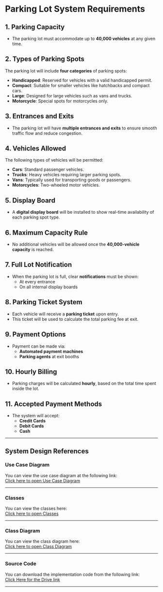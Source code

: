# Parking Lot System Requirements

## 1. Parking Capacity
- The parking lot must accommodate up to **40,000 vehicles** at any given time.

## 2. Types of Parking Spots
The parking lot will include **four categories** of parking spots:
- **Handicapped**: Reserved for vehicles with a valid handicapped permit.
- **Compact**: Suitable for smaller vehicles like hatchbacks and compact cars.
- **Large**: Designed for large vehicles such as vans and trucks.
- **Motorcycle**: Special spots for motorcycles only.

## 3. Entrances and Exits
- The parking lot will have **multiple entrances and exits** to ensure smooth traffic flow and reduce congestion.

## 4. Vehicles Allowed
The following types of vehicles will be permitted:
- **Cars**: Standard passenger vehicles.
- **Trucks**: Heavy vehicles requiring larger parking spots.
- **Vans**: Typically used for transporting goods or passengers.
- **Motorcycles**: Two-wheeled motor vehicles.

## 5. Display Board
- A **digital display board** will be installed to show real-time availability of each parking spot type.

## 6. Maximum Capacity Rule
- No additional vehicles will be allowed once the **40,000-vehicle capacity** is reached.

## 7. Full Lot Notification
- When the parking lot is full, clear **notifications** must be shown:
  - At every entrance
  - On all internal display boards

## 8. Parking Ticket System
- Each vehicle will receive a **parking ticket** upon entry.
- This ticket will be used to calculate the total parking fee at exit.

## 9. Payment Options
- Payment can be made via:
  - **Automated payment machines**
  - **Parking agents** at exit booths

## 10. Hourly Billing
- Parking charges will be calculated **hourly**, based on the total time spent inside the lot.

## 11. Accepted Payment Methods
- The system will accept:
  - **Credit Cards**
  - **Debit Cards**
  - **Cash**

---

## System Design References

###  Use Case Diagram  
You can view the use case diagram at the following link:  
[Click here to open Use Case Diagram](https://viewer.diagrams.net/?tags=%7B%7D&lightbox=1&target=blank&highlight=0000ff&edit=_blank&layers=1&nav=1&dark=1#R%3Cmxfile%20pages%3D%222%22%3E%3Cdiagram%20name%3D%22Parking%20Lot%201%22%20id%3D%224mi7ojPFxWIzs0nfCwQq%22%3E7Vxbk6s2Ev41rso%2BDAUIcXmcGZ8kD9mqs5nd7OZRAxqbGkAOyGM7v34lEDeJc4w93Jx4Xsa0oIGvP3VLrRYr8Bwff0rRbvtPEuBoZerBcQXWK9M0gG6yf1xyEhLD0AvJJg0DIasFL%2BGfWAjL0%2FZhgLPWiZSQiIa7ttAnSYJ92pKhNCWH9mlvJGrfdYc2WBG8%2BChSpf8NA7oVUlPX64afcbjZlre2y5ZX5L9vUrJPxA0TkuCiJUalHnFqtkUBOTRE4MsKPKeE0OJXfHzGEQe2hKy47sdvtFbPnOKE9rngj%2BPRPPzrP9ZXH8KPt5eH3W%2FO5sGEhZoPFO0FGF%2BOFCdBJh6ankqQmPCRY82OXiPiv6%2FAExMJYxp2cfhjyO4J1jo72tKY%2FzTYzxwgHIgG9cHFu%2BCgZSbxGj9hEmOantgJh4ZxbAFriiNEw4%2B2JZEgxKa6tlL3lYTstqYu2GtbQo%2Fgrut4Gmwrycg%2B9bG4rgmwpMrVz6qiKN1gqqhiPxrvWYtyC15gTVsx5sq0IwbyU7ZDScuc9h97Trwnn0QkXYFHjuTmFf3AXoHdW5f%2B%2FSM3G%2BtYCX14Q3EYnYpLYpIQptrHjfYsZwRv1XfHQk7xkT6gKNwkRUPGcKCNpgPzKw8x8ytFc0K4IG8vH5P92hT%2FoeyIIAOIS%2FOeVB2VgMEcMiZZ89%2B8i0COCmTQnzvXqM4tyXqVGrNWUximaqkbCrtUDVGY5EdPGU3Ju%2FBJvNXIpW%2Bskz3nduOywuUwcQEwF0X4LX%2FYpw%2Bc0pD5uceqKQ6DIBLKmeHCZPNvsstbHoym9BehYg2a0l9zH1iLU0IRRa%2Fi2fVcFqFXHH0lWUhDUtwzLa962nHmZ%2BWLQm5OuBYtKX0mCXthFAqkMcroAWe0gUT91mGyxWlYtDUAZu%2BLj71MWDVV1qsdDeR9ujrTra2tn2oxsBvyQ2WiXAZho22LK9QKfXUTymrxpnF7mVr5YcWvprDNenGe0j0KJ8B8SuEHyr4kefjaTXOnfdiGFL8UnXstOmTDp3%2FTiwsbfM%2BPi9Yc2YbDhOV4oOHnK%2F%2B8bcTfKvx2%2BfmWU73UgzqKB33cYOGsm1CxYL7jP%2Fdx9OhT7kGrvvZLi%2F8sWBJKSbySOyNYUzICpKYEqa1CCjoRHQlQVwH0eZ8xPHB6s5i65syYeipJgzhMbgZQD7YBtecmael3Goi%2BnDKK45uF1JsdUlOBlKJ3zEd8of%2BOVY%2FKdLLpHp4k8ACpRzueipahTwqXOnTP%2FHzIvgC4qiCyHLjUsLJDp7grUs8JlNvRC6cFylQ9G3vD9%2FyttqEf4VnxctzzxPImhctQ4PJRGizKWXWRalqQVNfuo2w7L5O8pYFkKSCpAP0lM2qWIZnC9TTbbGvpm1JTHKon2WvkhJqpzgfHsyIzXnr6n2jKD37nLRosD9fH5pnr0znrF%2BD0CKNz0ETpsZ6uGVfSREnidlBubKaoIxKFKXlar53UK4xdJ%2FREOq9M5olUnjqHEGm8VhIvT%2BG1E3g8Tycl7wpRnbgrOBRJk5ciZVcl7Njjw6cVXK%2BURF0jTddO0tUpumGioORVnA4HD80OD%2B%2BO5eDVWfjd4AMaXE4OeqDD4HBCgwN1qex7sUCY9by3Z27P8Noe33bcMz4%2FP%2FrK0GbvhtNPBwLzikDQhT0cJjYAR9ecdneXA3%2Ff0ABsTzO9xp%2FkRSyNeZLqT3rSkWMG6FqvG4ZRlimNIbxzo4jLGLUQokDP0xw4DFMYDTRT0mVPu34LLhtu3gmhrsEDfRg2MEXavGSw1Gn2p8hwDGnBBVs3xXFBBcsThzUR%2BMGpcdCbBgW8PYZNC%2BGLbRjdo4yLvYesyJx2pmoBhS0R2fBFIZ3fy9TZEdnPnHaXFimq4dtcSRpLTdJ8hPjAJI%2B%2Bz3rPzNlk6zxc02aTLXUIvN8FiOKFIObIq99diBmTIqYO8VAQVJ0yJkH4xl8gzUGcs29KZOtak52YbOpgqAldimPywYmXj1MqMY9WM3MQLg1INTXVCSTqrHSZ0%2BMtADs1y%2BOjyN9HhdObvdvaUpbE0DvSJJPG1NLlNleyt4TH1Lc9v3pOekFHGtN7HQuOLpwSLXXBEWVZXqzJ3%2FU9TDYcrx2Zt2NaYHE0U2dHgmboA4VRUZNqo5hjkbxmu1VHveOcC5RdzJsWQHXsy%2Fw%2FLjzaEqpO5Iz%2F7IjZal9VAVrahHwh82xgW5oL6kSrbrVtC6y2xv7p3e%2FrnXgWXi463iny%2BdTd1ZxQFE1NAjUVo5DgvjL4mcAgzbDmXhm0e9T63A0%2B4Nq%2FNbfBB14Krty8YdktNw%2BBc7Gfb6z6VEs8v68aVUWXlhGdzemXDu%2FsMnOZpF5IxAGup5mg25dcPBBRdcGJi9XsgZeTl83KhXAIMru7EoWuHLd0qDImZtDA6893BvVgkONYQzGoQ9XUDOpRBnln0AhxzHEbNU62NFy6dnJ9Ru%2FU86oeFZd3bo0Q3xxvGD516ZqYQ466OnHn0BQRbigOdemamkM98jvDbwqROKGf4cTABcIzbhQxAdDctsVt4F7Hng5djqxrbPbck0XjJot67ISHXR8VGStZ5NzIpErX3ZaD0aDtTOtkyq6xkLAFoKVZ7W0I3tXbEDp0lfmaqRzPjUzNRufhQuiV7zcAw9Ar3wdhS%2FSatlzduZHZ2d%2BFXi6AWrkJ%2FbP0cgEbdMvea1p6uTcycbM9efe24w1Kr1uLonI9bF06dvHUz7SYdSRl%2BsQ0HKsG6NZouBB2WVLUu55dliM5y6kdnDkos75puLOrueWKwUIs7MnVPLal6VdO%2F125CLOs3JjKxpdlji7Y38k3Nrf6uwXNQfv7Wdp4PcOTvawaAE%2FergG9K7lly1VJ0%2BaV3Ms%2BOHQRtxwplkCwUG4ta%2BjjSdtZHCip6M0t%2BTtpcpAbm1tj1TvxLy60Rj3MgoPVtQ5Xt%2BQsilbyB%2BGgcyWtTOnrWlUN3VS0GqtgSZeqpaE%2BYLn0%2BS3ubk9aLeyjK3KVpXstraQMvCPvyLiaVivxvfPG6fWXzsGX%2FwM%3D%3C%2Fdiagram%3E%3Cdiagram%20id%3D%22A038mI5rNn6LkVU-p_f-%22%20name%3D%22Parking%20Lot%202%22%3E7V1bd6M4Ev41Pmf2ITncMY%2B%2BdGbmnHRvttM7O71vMii2TjBiQY7t%2BfUrcTMIfA1gwdAPHVNgFar6qqQqleSROlvvfg2Av%2FqKHeiOFMnZjdT5SFEMQ5boH0bZxxRNMxPKMkBOTJMPhFf0F0yI6WMb5MCw8CDB2CXILxJt7HnQJgUaCAK8LT72ht0iVx8sYYnwagO3TP0PcsgqoSqSdLjxG0TLVcraUpI7a5A%2BnRDCFXDwNkdSv4zUWYAxiT%2BtdzPoMvGlgom%2F93TkbvZmAfTIJV%2F450b7%2BSzJwc%2FJ5L%2F6ExgT%2FK8%2FH7S4lQ%2FgbpIejxTDpe1NffbKZJ8Iwvjfhr3ndA2CJfJG6kTyd9nlA8E%2BJWkRicAdeQAuWrKnbPpuMKDUQwv00zL5G%2FFZ5AhgTduZuuUrsAhJAKh%2BU2rxG9HVH3CFbPq6SbtUEAueF6X5PG0VsI6mwEvfUs6%2FcIUcFjhwYPCQ3JiE2GViPtHNa8TpwjeSybPcpIuoWEP4DdNnolYD5C371UUQhhRAP5D9Dskv%2F4j7%2BYEp%2F8peKgXGygcMCKImPIlBOI%2FQOU0gOY85TzF96s2N7PENUTuhUiJr%2Bmcu04%2FbFSLw1Qc2a3FLXVvGJm9uiQUydnCXIyXm9yvEa0iCPX0kuasoVuILEneoSmpC2OacyzihrXJ%2BJf0iSPzZMmv8YPH0Q2L0VzgAXRwHMANBeLn1dkXpsmVySlf0CqVrFUpXm1K6IY7SfwQb%2B72HaleyKYI4ajfFUfsfwOuj0jVFOKWPxVH6V0xwYO%2FpJK2PujdU4XQvyyXlf9kR6DlhSa6UOGHxEr1auNh%2Bp0KhpCQgk4348ikS5lwqCjTAG8%2BBTnID7hD5k31%2B1CU9uf4ZXSvj9Hq%2Byz083%2BcuXmCAaN8ZoiLaUcWEeBPY8FTflfhB6BQivKP6e5AeJUm1yhozEu0E0AUEfRQDwyqVJSxeMKLvfMCHalqPus5BROZUH3cr%2BWo%2BmCu3Ni42JStcU4RaLiQnmkofxG9vISw8E4EtE9En8KdUOB8OeC7y6KcpjWLwexZjM1gxy51hFzMoeDh6iDNz3heskeO4UWPUumlM9IP5hvmDfKA8R1%2BcqwfK98QM1QjIBBCwiN6Mgc8FC%2Bi%2B4BARhFn7Qfzs1GcCjISnT0f6PKIEZIY9FqSiCKgQhGQLQ5L1LO0J8lYU4qQmnyNpnM%2BRrbLPMcwKnzNuyuVUTTKO%2B5pEsce9iUdfKnYnkiSnhNif6Nn1wZ9EV%2Fv81cUeJbaXOjxKTvZ6hej1mhwK9VaPY03K%2Fsmcb9E4HV%2FsW840LFtcw0c8TW1epGoK0wlIiYIUxbAeNeXI7ORqeCgmFRQ%2F%2BlhGu5iwBkx8DhMan4u6HRCaJT%2FKxn0Bkc5%2B6gYEBwaNAv9vPeiYcm2wMWUBYFM1Q%2B3oAsgLCN7pjPbVx%2BSK%2BLqrSwSM02XLH3UyDZ8CCGPGC4zdfomUGtrvF3WwMzmZ0oKLLlXkZFpdcFHLOZm7eZzfgOdQxfk%2BHfd6l5CjYQqnfHNcofxWE3KqQMPNDK%2F9eETpmeIP1SMCKV4VR%2FHPbErVQ7VrfAJeALULVF%2FT89UXPhMqgPKraiuG7HeN2W%2Bd17lS1nmr2W%2B1qrKiE2mps4mIFM2iJCIkjSWpOf2bN6e8q1rjYdJwLkLt7NKJKJhQzHKeOxsHrs9zj8t5blNpNz%2BlDmsfn8SEztdh3Q4IXSonLFsHREMLH%2FfOc4s2vJh8JdftsDGV%2B8NGK8Om%2BUqgg7PRFTOPL5l6H6tdfKVmcg2%2B6iv9GWtUBDwCbi79qWjN4KOYhvGUmpkIge1n100mtk1xe0UirKv5%2FU0IAw%2Bs4R0WTvztPZZrQKzZVxrYbsKY%2F6RAaqnzMAhZCM34v8Sfe4WrAIbU1YAw3NKXSLfr9GL1qFiuqUlyOb9QuXokN5ZU0ssZxTZLeke5gt7RyWLe3OBfGPrPDPtH9Xa24DcN1c5OBdKx6y5TAYlblNJk8%2Bb4VDvXVNOTgHKCc8BiLBmzC1jkF0w0%2BfbQ2DrXVNNYFGhzU1KIM1nCv8Ossq1JVIBtGIbFPcE9mGTwdZiaUlHCn5l8O3uCBdozNnHWyOu%2FEQHHyZXvXVZgVi%2F7L3ToA54Nz5tWI9x36GyvO2PSsiycSafMrjdpepfpsvj%2FibEgTqx4izCWpjSQhCLNUei7YD%2FFIHD65ULTgmBUmHQ1OiXhPfZX4I8K6cfXJNtFjVZ6RiEp3s17fC4%2FKfGEPmkqXOEtKzM%2BCO742S5Nj7SK9EtI%2F%2F7Y%2B%2FAWNYVxsb109oya%2BoVIA%2BbkzZ42rvsNE%2FRGh0NWrNOjE3NkPgVnVBRwq1UlPs2l4AyBKrjZrG3f%2F%2Bnxhb69ex1bQlKMaBOTjoldN15%2BHmwZZeNteR4sUEFuFPMMptvVjlEIIQcQ2LtT6koZKQHMVqBj6o556J7aL4n6mR422V5wRdAavpJots0YM0ujHBm1pRdgS0h3fQGwjspSYu54s3DbYuyD%2FRqmnF%2BSi3ZYf8SHuF5%2BtmmdEVWuTCS27lNVIp1x56pUDKH07ETic%2B482y5Tvz8X6ATK0SfLxyptpKeDwd1cUt42E2m3WsLF3H54z8GALc6EFInY%2B%2F0elXSZ1QSngd1dr6hVndZY6RWlxryiQDUMMxCuLvdnnVF7ptFU7aZZofZ2D2MWaLV9VlwV6ovWtbEumtbNqiQyJ9Bhc%2FBnine5DTy6UbEhXFUrdN7U5mCz6gyI43WSZ7duZZWQmqaMDrWQD9KjrIxH7Z20mw5bomzdkkzex99%2B1GEZRFqxqYbLGs2qfLUwmDmye3B0uqy25p1dqScVBX46tzfrMNhcX1Wrl%2BDX7pZ0874V3tI4h1HpUbGUFt3aLbiqb5sA78NKG%2Fwu3y7IpfN1nXeHTYOoI8ke6G3WlyV6SqkHkdI9DvqobCj1dRPlSIzPDgRzqenkI4CosZraP5lDGBgNjLrN6Akgd7CdgdHA6HpG%2F%2FZeABpsZ2A0MLqa0QuNq4oLQZ3sxsBoYNQ%2Bo%2B%2FwLc49HGm%2BM0scEreXW7fSE7XOLXE0VyhvCrSeOfpc4H%2Fs2JhFBT47F%2FhP7ChV1XFTHhgNjDJGMxeHQzA%2BMOoRo6kL7He2O3HA9cBoYHQ9o29scbzr83xV40qZLP3SeT7%2FW8P1zfMFqmAbfW6ef6Tuf1EBzc5N8zuPff43PnTr0t%2F4MJqC%2FlgRB%2FrJxrTvUW26kNCtsSB9hTdBeIeNCAGT7oVsuydVavb2xqVdnEQbPdJNrUd3%2FXXGdfDDpqFUHeXa6p7WsUA%2FCZa4jmdMXvc0wFj333%2BswW4GWJ0z2Z%2FBeO2se7sjXohT5O7AmRXP5TeFX3GWR%2B3vEp2ttHHdHp2QqXK%2F4GJoFecRKGkYVAh5bpj30csAM5EeSiBpV1ZfsQPZE%2F8H%3C%2Fdiagram%3E%3Cdiagram%20id%3D%222JbYtx7kbXOYMD5rNI6i%22%20name%3D%22Parking%20Lot%203%22%3E7V1bc6M4Fv41rpp9iAuJi%2BHRiTs7s9WZ6mqnemcesVFsKhgxICf2%2FvqVuCNhGxNuJumHjjnGktC56JzvSIeJ%2FLA7%2FNs3ve0TtpAzgZJ1mMiLCYQygAr9wyjHiAI1LaZsfNuKaCAjLO3%2FoZgoxdS9baGgcCPB2CG2VySuseuiNSnQTN%2FH78XbXrBT7NUzN0ggLNemI1L%2Fa1tkG1OhJGVf%2FI7szTbpWku%2B2ZnJ3TEh2JoWfs%2BR5G8T%2BcHHmESfdocH5LDpSyYm%2Bt3jiW%2FTkfnIJVV%2B8PMwP%2F4ir%2F%2BsjLfdfvef4OFp9XwXt%2FJmOvv4iSdQc2h79x4bMjnGE6H9s2fjvN%2BZ%2FsZ2J%2FJc8g7p5R3BHiUpIYmgA7kzHXvD7lrTsSGfUrMW6KdN%2FDfsZ5UQfpj%2Bq%2B1uvmOyPAYE7ZIb6BOt%2BB9RmsfTtj4bcSJBSXcg33PJA62wbyH%2FLv5iHmCHzdeZ8V4zLw56IenEiE3uzMOD6Zlrm1D1mDNWUU6eecIGu2YPWaHH25tT07K%2BucQ33TX67V%2FRM66owehoWlnvB5v00PMGkViBnu31K0qHUCB2NJZgi98f945zeRpgoVP4hnxiU%2BM7j8zHIrQr97ExWUS93mN614sTWtIXm1o4KqVkR%2F8sAP34vrUJWlKdYi2%2B00Up7Ya1jQ4nbSdILTJdzBDeIeIf6S3JD4xZbMXjhQwoyQr1ni0LUFUj2ra4IsTLUbwUbdLWM2NNP8T2%2BgrbDQdnu3%2BaBI3fbG%2Fx3g8iybbwfuWgjtTKZ7Nbsdvbm1Wq9uu9Qx9xvsN7N7VfJxeoWzEdUAKzqVo0HnqJ8UjtRN54GG3ZDnk4toMt18fxW43RelzU87ja5bgZ5ZWBNDTVVQakutTX%2FdLcm30wKkK2RVfcovq%2BYTqC29ZaVeG9dbVvrVWHo7X0r7ljU%2B2IV%2BYqoMHzmqTU4i%2FiK2rijzvkfgLdN0NntAdnPyAm2QfJghrO9jIiddM%2FsXeIjoFxPXz2MLJ7ZNSuBuCbbkAlEbt%2FxPaXSiZ1KzrqPtUa%2F7xg34pNBKrEBSEzpaJNBFJbRlEbjlF8MINtdXN2M1yXteJKCCWthOtKCdfltpg%2BGxLTfWuETNd0dWhM10uYzs2nY7soXPh8%2FJom29g0sYl7wA6mTF24OLyJm2WeFTvbspywMZZdoaEoY83iDmSU7%2BEPF3JG%2BRnPAiP5mC615iocmcRcI3OFnB84sImNWft%2BdO%2B9h2lMEE6Vej9RFyHFJw%2FYZU6UHXILmQF5pytp%2BmTJk9juFvk2aYjlCuQ83hSwzrFclktYrrfEceMyx5FrzVmONuNrTjl86nhZyIo5gGik%2BRf7PFUUGF%2F%2FzXgqTQF9hIiwOOTuXhxzFz%2FoVNPHYnYhpEVDQZaQ%2FOUmnA4X7%2F01urSGiYzJTbtaMusJzUeOSey34jDKeBH38AOHUWjKdzjj7bvCqXD0APHv8ulhvqkSEVKKTRFqehERmgrFI330%2BhKTICvDFBnEYMq%2F4p7Ci7%2Fz32QNhVfH%2FFV96Ytm%2FJJd7U36Zio8sdBcLX0zVZA%2BvVvpE7dCfDsQKm%2FBOSFcOXj9GvI52bwCtOjyMVzuQ35XEFFV0nMiKk2hAfs0apfFKo0UmrZgwIB1ZUg1uKZ03hi2LUMDSsl%2BFOX5hbb22vkE6VzHptMaoD9xVZTh9h7RDAIqQGODeQHgglugKKrg9AK9S5gXDCixSqPbPFo4kuhW1Tmma4YY6XQb3IIBpeSe%2Ff36dYRs1%2FlE7ADYPqCczi%2FTHSHTgSQPj%2BsDAq2fMMH%2B%2BkjdtDEyH%2FJZ3AEwXwSvOw0S1UkhSNST6xowBoNF1EkOygBTSZpN%2BoUzogDqpEjcSXSMsiEKQWPBqCJNAZcn02Q4hTMj%2BadzsETl6BTKxlSXsn9F6ASoPHRyIlbNGk5uxC8vAWonnv2C7VuF7TUe9NJk0cJpsxIL1xZqDxqG7TNrI0lF4HSqgr6NTa%2FgqaZQc6Bk5gBwklDXzlxqV%2B4WVk3AvJsXqL7kRJ8ZUwWe5icPZVSVE12nM5Yta4bBy4nWrZyUnUT8kpMrfJd0m86HRYM2BagbNBzZKIPVG5ANTi4UVf%2FUKxKQ%2BQxwfQmS4bAkaECw7EcTM%2FHxiqWHyRVR%2F62mLuw%2BNn%2FawaOPULUzvLc3pVTR%2Fqj0gDeDFAE%2BjkrrM%2FSWCIIDygn8broWZZzn0SVwdDChrnF4jVR21qNTlBAOKDHwgHdetKCMjO9AMobH%2BAHlBr4zj2qEbJd5fHYAbB%2FQlvZxp4RUODzmf2HkrWLkhlxkuVGSBOwUIoefCCKHvQIShqycg7IlpSZEfr5dw%2BgWIU8s083LU3%2FIp6ZMFXhiYbge%2FNTUqapzItEtXCV%2FgeEfhTL1U47C9VCmrp2BMjsXjc%2BChfe79ACNPy5dX4A0aVACJELhnW5hyh%2FFkqaz9NxLL%2BdcKghZc3uLNGNq6JxQ6XWFirXGSSjkz%2Bm3LUm1IU76LYt8i%2F%2BfqcQQZT%2FcVRDFkdIXaVCkhR14jnm8x8Xj9CNIlVQs%2FdRgj16W3Yu6fjK9Yo5wGWfCqNJK3%2B2AFL%2FNZQf5JKLEE8bEqbDmrI9QNnGnDzi1Ufa3MO%2FSbwH9%2B3z0UB02BVFmV7p4UKv5SaTreTwyVr%2F3T0zsF3ttMmhoRMfGDP5QASjZdSmXQUqgNRRRHlDK6FT9xgsg8q1aDhI%2BZ3L8sztLz2ppLfussMV8614H0FtxNS8uX5evrtZR12%2FRserqp42bNO%2B5mnKRdp8rKXcz9lys9ghFe15e2YyvD9CcPR9QJrjoeRSvqmw4m6%2FXoZ6OfiXYB8h3zR3qQTW99z72uZkRZ5c5uzAvkDp6eOQHOMYFfkSfRyVXPgrY2zmC4J0OYjwvxYAzLhtvlJWZK9t116If3e8BzUkO25ycxTWzlEzxEObkPOreIPaZrH0XkXj5comzpkBSqPLH%2FEHdakDZpoCTTbWNj4o7Q75k8cRUGQOURZ0vLyOYraqyKEv8yQqhqbZlsWzTSr%2F4wnzzKSqId%2BVD%2BXiNgqBY42kEPobBaw6sWra6vRdwlG3Y6UmX5tbOdsevRBzA3sdr%2FXp%2FqeBoVFrAawag0uKGKyDMaM5Jwx5yi5OVc9fYDoeAruckuduyzR12rectY330VXKvkhBi5y5sinpUy7hb7JMt3mDXdL5l1Et7hFeYELw76RuCvGc4vVBCJvUN855hzlFs3zesumFIOSt1STOxzMnNuIiQL0an8nswKocrCq8VQlMtu4jJDspPoQNSHR3gt04OTweiNGK3SgAEF02pfWx8JlT05JtqWwnE3XEjVoKpMsvDBGAqQfm8KpyvKFaAD6ThqQfsYYkQQn%2Bt7p6%2FDEs92VTb2iHu%2BBuvdrB6eMV6e7o2ZuWQe1AOWSjxWFs5VKH8TdfKUbaFpxLOmxPqvKp8VL6jiK8KPgzOy3X%2FMpzI24cLSIJmXB7BEst1oWEgqIDQVNtyW7ZVYaQ2%2FcbSIpVNdw%2BxLxAqcsu1X%2F5i8Kk6oakBFENVyk75j1ZPZCOnKKzu7oU1ovobk4YYN8M%2BnB9J5aqiKbXBI0lQIFBNgaj8mcfcbfGx%2FzODFnqKl6vTx9%2F4mP76X8DYt8o0Ohp3s%2FpdoZBDjdePFdFWeB5qalr0%2Bzo%2BCRXeG5drO%2FYCMKrwJzHbdpCaLfhQlcf98e7ihNfnndwxnpeM%2FNPyTpjw6ntWBBXumnfNVkEYPO80%2FlxSbd6VNNVxUJm8GPKz8M4wjKk2a4p9pa11zcGykrkfd4duLAKPMb3aibfOqlXw4GftFJz4ToqOX6KplpUVOC14feOorJ5HIZesGRWFmouKlUtx8ckYu8UCGckbTZvKPH9U0BVeOtOzXte%2F75qPMtWZ2pCg00sfsz1c2e2%2B6W2fsIXYHf8H%3C%2Fdiagram%3E%3C%2Fmxfile%3E#%7B%22pageId%22%3A%224mi7ojPFxWIzs0nfCwQq%22%7D)

---

###  Classes  
You can view the classes here:  
[Click here to open Classes](https://viewer.diagrams.net/?tags=%7B%7D&lightbox=1&highlight=0000ff&edit=_blank&layers=1&nav=1&page-id=A038mI5rNn6LkVU-p_f-&dark=1#R%3Cmxfile%20pages%3D%222%22%3E%3Cdiagram%20name%3D%22Parking%20Lot%201%22%20id%3D%224mi7ojPFxWIzs0nfCwQq%22%3E7Vxbk6s2Ev41rso%2BDAUIcXmcGZ8kD9mqs5nd7OZRAxqbGkAOyGM7v34lEDeJc4w93Jx4Xsa0oIGvP3VLrRYr8Bwff0rRbvtPEuBoZerBcQXWK9M0gG6yf1xyEhLD0AvJJg0DIasFL%2BGfWAjL0%2FZhgLPWiZSQiIa7ttAnSYJ92pKhNCWH9mlvJGrfdYc2WBG8%2BChSpf8NA7oVUlPX64afcbjZlre2y5ZX5L9vUrJPxA0TkuCiJUalHnFqtkUBOTRE4MsKPKeE0OJXfHzGEQe2hKy47sdvtFbPnOKE9rngj%2BPRPPzrP9ZXH8KPt5eH3W%2FO5sGEhZoPFO0FGF%2BOFCdBJh6ankqQmPCRY82OXiPiv6%2FAExMJYxp2cfhjyO4J1jo72tKY%2FzTYzxwgHIgG9cHFu%2BCgZSbxGj9hEmOantgJh4ZxbAFriiNEw4%2B2JZEgxKa6tlL3lYTstqYu2GtbQo%2Fgrut4Gmwrycg%2B9bG4rgmwpMrVz6qiKN1gqqhiPxrvWYtyC15gTVsx5sq0IwbyU7ZDScuc9h97Trwnn0QkXYFHjuTmFf3AXoHdW5f%2B%2FSM3G%2BtYCX14Q3EYnYpLYpIQptrHjfYsZwRv1XfHQk7xkT6gKNwkRUPGcKCNpgPzKw8x8ytFc0K4IG8vH5P92hT%2FoeyIIAOIS%2FOeVB2VgMEcMiZZ89%2B8i0COCmTQnzvXqM4tyXqVGrNWUximaqkbCrtUDVGY5EdPGU3Ju%2FBJvNXIpW%2Bskz3nduOywuUwcQEwF0X4LX%2FYpw%2Bc0pD5uceqKQ6DIBLKmeHCZPNvsstbHoym9BehYg2a0l9zH1iLU0IRRa%2Fi2fVcFqFXHH0lWUhDUtwzLa962nHmZ%2BWLQm5OuBYtKX0mCXthFAqkMcroAWe0gUT91mGyxWlYtDUAZu%2BLj71MWDVV1qsdDeR9ujrTra2tn2oxsBvyQ2WiXAZho22LK9QKfXUTymrxpnF7mVr5YcWvprDNenGe0j0KJ8B8SuEHyr4kefjaTXOnfdiGFL8UnXstOmTDp3%2FTiwsbfM%2BPi9Yc2YbDhOV4oOHnK%2F%2B8bcTfKvx2%2BfmWU73UgzqKB33cYOGsm1CxYL7jP%2Fdx9OhT7kGrvvZLi%2F8sWBJKSbySOyNYUzICpKYEqa1CCjoRHQlQVwH0eZ8xPHB6s5i65syYeipJgzhMbgZQD7YBtecmael3Goi%2BnDKK45uF1JsdUlOBlKJ3zEd8of%2BOVY%2FKdLLpHp4k8ACpRzueipahTwqXOnTP%2FHzIvgC4qiCyHLjUsLJDp7grUs8JlNvRC6cFylQ9G3vD9%2FyttqEf4VnxctzzxPImhctQ4PJRGizKWXWRalqQVNfuo2w7L5O8pYFkKSCpAP0lM2qWIZnC9TTbbGvpm1JTHKon2WvkhJqpzgfHsyIzXnr6n2jKD37nLRosD9fH5pnr0znrF%2BD0CKNz0ETpsZ6uGVfSREnidlBubKaoIxKFKXlar53UK4xdJ%2FREOq9M5olUnjqHEGm8VhIvT%2BG1E3g8Tycl7wpRnbgrOBRJk5ciZVcl7Njjw6cVXK%2BURF0jTddO0tUpumGioORVnA4HD80OD%2B%2BO5eDVWfjd4AMaXE4OeqDD4HBCgwN1qex7sUCY9by3Z27P8Noe33bcMz4%2FP%2FrK0GbvhtNPBwLzikDQhT0cJjYAR9ecdneXA3%2Ff0ABsTzO9xp%2FkRSyNeZLqT3rSkWMG6FqvG4ZRlimNIbxzo4jLGLUQokDP0xw4DFMYDTRT0mVPu34LLhtu3gmhrsEDfRg2MEXavGSw1Gn2p8hwDGnBBVs3xXFBBcsThzUR%2BMGpcdCbBgW8PYZNC%2BGLbRjdo4yLvYesyJx2pmoBhS0R2fBFIZ3fy9TZEdnPnHaXFimq4dtcSRpLTdJ8hPjAJI%2B%2Bz3rPzNlk6zxc02aTLXUIvN8FiOKFIObIq99diBmTIqYO8VAQVJ0yJkH4xl8gzUGcs29KZOtak52YbOpgqAldimPywYmXj1MqMY9WM3MQLg1INTXVCSTqrHSZ0%2BMtADs1y%2BOjyN9HhdObvdvaUpbE0DvSJJPG1NLlNleyt4TH1Lc9v3pOekFHGtN7HQuOLpwSLXXBEWVZXqzJ3%2FU9TDYcrx2Zt2NaYHE0U2dHgmboA4VRUZNqo5hjkbxmu1VHveOcC5RdzJsWQHXsy%2Fw%2FLjzaEqpO5Iz%2F7IjZal9VAVrahHwh82xgW5oL6kSrbrVtC6y2xv7p3e%2FrnXgWXi463iny%2BdTd1ZxQFE1NAjUVo5DgvjL4mcAgzbDmXhm0e9T63A0%2B4Nq%2FNbfBB14Krty8YdktNw%2BBc7Gfb6z6VEs8v68aVUWXlhGdzemXDu%2FsMnOZpF5IxAGup5mg25dcPBBRdcGJi9XsgZeTl83KhXAIMru7EoWuHLd0qDImZtDA6893BvVgkONYQzGoQ9XUDOpRBnln0AhxzHEbNU62NFy6dnJ9Ru%2FU86oeFZd3bo0Q3xxvGD516ZqYQ466OnHn0BQRbigOdemamkM98jvDbwqROKGf4cTABcIzbhQxAdDctsVt4F7Hng5djqxrbPbck0XjJot67ISHXR8VGStZ5NzIpErX3ZaD0aDtTOtkyq6xkLAFoKVZ7W0I3tXbEDp0lfmaqRzPjUzNRufhQuiV7zcAw9Ar3wdhS%2FSatlzduZHZ2d%2BFXi6AWrkJ%2FbP0cgEbdMvea1p6uTcycbM9efe24w1Kr1uLonI9bF06dvHUz7SYdSRl%2BsQ0HKsG6NZouBB2WVLUu55dliM5y6kdnDkos75puLOrueWKwUIs7MnVPLal6VdO%2F125CLOs3JjKxpdlji7Y38k3Nrf6uwXNQfv7Wdp4PcOTvawaAE%2FergG9K7lly1VJ0%2BaV3Ms%2BOHQRtxwplkCwUG4ta%2BjjSdtZHCip6M0t%2BTtpcpAbm1tj1TvxLy60Rj3MgoPVtQ5Xt%2BQsilbyB%2BGgcyWtTOnrWlUN3VS0GqtgSZeqpaE%2BYLn0%2BS3ubk9aLeyjK3KVpXstraQMvCPvyLiaVivxvfPG6fWXzsGX%2FwM%3D%3C%2Fdiagram%3E%3Cdiagram%20id%3D%22A038mI5rNn6LkVU-p_f-%22%20name%3D%22Parking%20Lot%202%22%3E7V1bd6M4Ev41Pmf2ITncMY%2B%2BdGbmnHRvttM7O71vMii2TjBiQY7t%2BfUrcTMIfA1gwdAPHVNgFar6qqQqleSROlvvfg2Av%2FqKHeiOFMnZjdT5SFEMQ5boH0bZxxTN1BLKMkBOTJMPhFf0F0yI6WMb5MCw8CDB2CXILxJt7HnQJgUaCAK8LT72ht0iVx8sYYnwagO3TP0PcsgqoSqSdLjxG0TLVcraUpI7a5A%2BnRDCFXDwNkdSv4zUWYAxiT%2BtdzPoMvGlgom%2F93TkbvZmAfTIJV%2F450b7%2BSzJwc%2FJ5L%2F6ExgT%2FK8%2FH7S4lQ%2FgbpIejxTDpe1NffbKZJ8Iwvjfhr3ndA2CJfJG6kTyd9nlA8E%2BJWkRicAdeQAuWrKnbPpuMKDUQwv00zL5G%2FFZ5AhgTduZuuUrsAhJAKh%2BU2rxG9HVH3CFbPq6SbtUEAueF6X5PG0VsI6mwEvfUs6%2FcIUcFjhwYPCQ3JiE2GViPtHNa8TpwjeSybPcpIuoWEP4DdNnolYD5C371UUQhhRAP5D9Dskv%2F4j7%2BYEp%2F8peKgXGygcMCKImPIlBOI%2FQOU0gOY85TzF96s2N7PENUTuhUiJr%2Bmcu04%2FbFSLw1Qc2a3FLXVvGJm9uiQUydnCXIyXm9yvEa0iCPX0kuasoVuILEneoSmpC2OacyzihrXJ%2BJf0iSPzZMmv8YPH0Q2L0VzgAXRwHMANBeLn1dkXpsmVySlf0CqVrFUpXm1K6IY7SfwQb%2B72HaleyKYI4ajfFUfsfwOuj0jVFOKWPxVH6V0xwYO%2FpJK2PujdU4XQvyyXlf9kR6DlhSa6UOGHxEr1auNh%2Bp0KhpCQgk4348ikS5lwqCjTAG8%2BBTnID7hD5k31%2B1CU9uf4ZXSvj9Hq%2Byz083%2BcuXmCAaN8ZoiLaUcWEeBPY8FTflfhB6BQivKP6e5AeJUm1yhozEu0E0AUEfRQDwyqVJSxeMKLvfMCHalqPus5BROZUH3cr%2BWo%2BmCu3Ni42JStcU4RaLiQnmkofxG9vISw8E4EtE9En8KdUOB8OeC7y6KcpjWLwexZjM1gxy51hFzMoeDh6iDNz3heskeO4UWPUumlM9IP5hvmDfKA8R1%2BcqwfK98QM1QjIBBCwiN6Mgc8FC%2Bi%2B4BARhFn7Qfzs1GcCjISnT0f6PKIEZIY9FqSiCKgQhGQLQ5L1LO0J8lYU4qQmnyNpnM%2BRrbLPMcwKnzNuyuVUTTKO%2B5pEsce9iUdfKnYnkiSnhNif6Nn1wZ9EV%2Fv81cUeJbaXOjxKTvZ6hej1mhwK9VaPY03K%2Fsmcb9E4HV%2FsW840LFtcw0c8TW1epGoK0wlIiYIUxbAeNeXI7ORqeCgmFRQ%2F%2BlhGu5iwBkx8DhMan4u6HRCaJT%2FKxn0Bkc5%2B6gYEBwaNAv9vPeiYcm2wMWUBYFM1Q%2B3oAsgLCN7pjPbVx%2BSK%2BLqrSwSM02XLH3UyDZ8CCGPGC4zdfomUGtrvF3WwMzmZ0oKLLlXkZFpdcFHLOZm7eZzfgOdQxfk%2BHfd6l5CjYQqnfHNcofxWE3KqQMPNDK%2F9eETpmeIP1SMCKV4VR%2FHPbErVQ7VrfAJeALULVF%2FT89UXPhMqgPKraiuG7HeN2W%2Bd17lS1nmr2W%2B1qrKiE2mps4mIFM2iJCIkjSWpOf2bN6e8q1rjYdJwLkLt7NKJKJhQzHKeOxsHrs9zj8t5blNpNz%2BlDmsfn8SEztdh3Q4IXSonLFsHREMLH%2FfOc4s2vJh8JdftsDGV%2B8NGK8Om%2BUqgg7PRFTOPL5l6H6tdfKVmcg2%2B6iv9GWtUBDwCbi79qWjN4KOYhvGUmpkIge1n100mtk1xe0UirKv5%2FU0IAw%2Bs4R0WTvztPZZrQKzZVxrYbsKY%2F6RAaqnzMAhZCM34v8Sfe4WrAIbU1YAw3NKXSLfr9GL1qFiuqUlyOb9QuXokN5ZU0ssZxTZLeke5gt7RyWLe3OBfGPrPDPtH9Xa24DcN1c5OBdKx6y5TAYlblNJk8%2Bb4VDvXVNOTgHKCc8BiLBmzC1jkF0w0%2BfbQ2DrXVNNYFGhzU1KIM1nCv8Ossq1JVIBtGIbFPcE9mGTwdZiaUlHCn5l8O3uCBdozNnHWyOu%2FEQHHyZXvXVZgVi%2F7L3ToA54Nz5tWI9x36GyvO2PSsiycSafMrjdpepfpsvj%2FibEgTqx4izCWpjSQhCLNUei7YD%2FFIHD65ULTgmBUmHQ1OiXhPfZX4I8K6cfXJNtFjVZ6RiEp3s17fC4%2FKfGEPmkqXOEtKzM%2BCO742S5Nj7SK9EtI%2F%2F7Y%2B%2FAWNYVxsb109oya%2BoVIA%2BbkzZ42rvsNE%2FRGh0NWrNOjE3NkPgVnVBRwq1UlPs2l4AyBKrjZrG3f%2F%2Bnxhb69ex1bQlKMaBOTjoldN15%2BHmwZZeNteR4sUEFuFPMMptvVjlEIIQcQ2LtT6koZKQHMVqBj6o556J7aL4n6mR422V5wRdAavpJots0YM0ujHBm1pRdgS0h3fQGwjspSYu54s3DbYuyD%2FRqmnF%2BSi3ZYf8SHuF5%2BtmmdEVWuTCS27lNVIp1x56pUDKH07ETic%2B482y5Tvz8X6ATK0SfLxyptpKeDwd1cUt42E2m3WsLF3H54z8GALc6EFInY%2B%2F0elXSZ1QSngd1dr6hVndZY6RWlxryiQDUMMxCuLvdnnVF7ptFU7aZZofZ2D2MWaLV9VlwV6ovWtbEumtbNqiQyJ9Bhc%2FBnine5DTy6UbEhXFUrdN7U5mCz6gyI43WSZ7duZZWQmqaMDrWQD9KjrIxH7Z20mw5bomzdkkzex99%2B1GEZRFqxqYbLGs2qfLUwmDmye3B0uqy25p1dqScVBX46tzfrMNhcX1Wrl%2BDX7pZ0874V3tI4h1HpUbGUFt3aLbiqb5sA78NKG%2Fwu3y7IpfN1nXeHTYOoI8ke6G3WlyV6SqkHkdI9DvqobCj1dRPlSIzPDgRzqenkI4CosZraP5lDGBgNjLrN6Akgd7CdgdHA6HpG%2F%2FZeABpsZ2A0MLqa0QuNq4oLQZ3sxsBoYNQ%2Bo%2B%2FwLc49HGm%2BM0scEreXW7fSE7XOLXE0VyhvCrSeOfpc4H%2Fs2JhFBT47F%2FhP7ChV1XFTHhgNjDJGMxeHQzA%2BMOoRo6kL7He2O3HA9cBoYHQ9o29scbzr83xV40qZLP3SeT7%2FW8P1zfMFqmAbfW6ef6Tuf1EBzc5N8zuPff43PnTr0t%2F4MJqC%2FlgRB%2FrJxrTvUW26kNCtsSB9hTdBeIeNCAGT7oVsuydVavb2xqVdnEQbPdJNrUd3%2FXXGdfDDpqFUHeXa6p7WsUA%2FCZa4jmdMXvc0wFj333%2BswW4GWJ0z2Z%2FBeO2se7sjXohT5O7AmRXP5TeFX3GWR%2B3vEp2ttHHdHp2QqXK%2F4GJoFecRKGkYVAh5bpj30csAM5EeSiBpV1ZfsQPZE%2F8H%3C%2Fdiagram%3E%3Cdiagram%20id%3D%222JbYtx7kbXOYMD5rNI6i%22%20name%3D%22Parking%20Lot%203%22%3E7V1bc6M4Fv41rpp9iAuJi%2BHRiTs7s9WZ6mqnemcesVFsKhgxICf2%2FvqVuCNhGxNuJumHjjnGktC56JzvSIeJ%2FLA7%2FNs3ve0TtpAzgZJ1mMiLCYQygAr9wyjHiAI1LaZsfNuKaCAjLO3%2FoZgoxdS9baGgcCPB2CG2VySuseuiNSnQTN%2FH78XbXrBT7NUzN0ggLNemI1L%2Fa1tkG1OhJGVf%2FI7szTbpWku%2B2ZnJ3TEh2JoWfs%2BR5G8T%2BcHHmESfdocH5LDpSyYm%2Bt3jiW%2FTkfnIJVV%2B8PMwP%2F4ir%2F%2BsjLfdfvef4OFp9XwXt%2FJmOvv4iSdQc2h79x4bMjnGE6H9s2fjvN%2BZ%2FsZ2J%2FJc8g7p5R3BHiUpIYmgA7kzHXvD7lrTsSGfUrMW6KdN%2FDfsZ5UQfpj%2Bq%2B1uvmOyPAYE7ZIb6BOt%2BB9RmsfTtj4bcSJBSXcg33PJA62wbyH%2FLv5iHmCHzdeZ8V4zLw56IenEiE3uzMOD6Zlrm1D1mDNWUU6eecIGu2YPWaHH25tT07K%2BucQ33TX67V%2FRM66owehoWlnvB5v00PMGkViBnu31K0qHUCB2NJZgi98f945zeRpgoVP4hnxiU%2BM7j8zHIrQr97ExWUS93mN614sTWtIXm1o4KqVkR%2F8sAP34vrUJWlKdYi2%2B00Up7Ya1jQ4nbSdILTJdzBDeIeIf6S3JD4xZbMXjhQwoyQr1ni0LUFUj2ra4IsTLUbwUbdLWM2NNP8T2%2BgrbDQdnu3%2BaBI3fbG%2Fx3g8iybbwfuWgjtTKZ7Nbsdvbm1Wq9uu9Qx9xvsN7N7VfJxeoWzEdUAKzqVo0HnqJ8UjtRN54GG3ZDnk4toMt18fxW43RelzU87ja5bgZ5ZWBNDTVVQakutTX%2FdLcm30wKkK2RVfcovq%2BYTqC29ZaVeG9dbVvrVWHo7X0r7ljU%2B2IV%2BYqoMHzmqTU4i%2FiK2rijzvkfgLdN0NntAdnPyAm2QfJghrO9jIiddM%2FsXeIjoFxPXz2MLJ7ZNSuBuCbbkAlEbt%2FxPaXSiZ1KzrqPtUa%2F7xg34pNBKrEBSEzpaJNBFJbRlEbjlF8MINtdXN2M1yXteJKCCWthOtKCdfltpg%2BGxLTfWuETNd0dWhM10uYzs2nY7soXPh8%2FJom29g0sYl7wA6mTF24OLyJm2WeFTvbspywMZZdoaEoY83iDmSU7%2BEPF3JG%2BRnPAiP5mC615iocmcRcI3OFnB84sImNWft%2BdO%2B9h2lMEE6Vej9RFyHFJw%2FYZU6UHXILmQF5pytp%2BmTJk9juFvk2aYjlCuQ83hSwzrFclktYrrfEceMyx5FrzVmONuNrTjl86nhZyIo5gGik%2BRf7PFUUGF%2F%2FzXgqTQF9hIiwOOTuXhxzFz%2FoVNPHYnYhpEVDQZaQ%2FOUmnA4X7%2F01urSGiYzJTbtaMusJzUeOSey34jDKeBH38AOHUWjKdzjj7bvCqXD0APHv8ulhvqkSEVKKTRFqehERmgrFI330%2BhKTICvDFBnEYMq%2F4p7Ci7%2Fz32QNhVfH%2FFV96Ytm%2FJJd7U36Zio8sdBcLX0zVZA%2BvVvpE7dCfDsQKm%2FBOSFcOXj9GvI52bwCtOjyMVzuQ35XEFFV0nMiKk2hAfs0apfFKo0UmrZgwIB1ZUg1uKZ03hi2LUMDSsl%2BFOX5hbb22vkE6VzHptMaoD9xVZTh9h7RDAIqQGODeQHgglugKKrg9AK9S5gXDCixSqPbPFo4kuhW1Tmma4YY6XQb3IIBpeSe%2Ff36dYRs1%2FlE7ADYPqCczi%2FTHSHTgSQPj%2BsDAq2fMMH%2B%2BkjdtDEyH%2FJZ3AEwXwSvOw0S1UkhSNST6xowBoNF1EkOygBTSZpN%2BoUzogDqpEjcSXSMsiEKQWPBqCJNAZcn02Q4hTMj%2BadzsETl6BTKxlSXsn9F6ASoPHRyIlbNGk5uxC8vAWonnv2C7VuF7TUe9NJk0cJpsxIL1xZqDxqG7TNrI0lF4HSqgr6NTa%2FgqaZQc6Bk5gBwklDXzlxqV%2B4WVk3AvJsXqL7kRJ8ZUwWe5icPZVSVE12nM5Yta4bBy4nWrZyUnUT8kpMrfJd0m86HRYM2BagbNBzZKIPVG5ANTi4UVf%2FUKxKQ%2BQxwfQmS4bAkaECw7EcTM%2FHxiqWHyRVR%2F62mLuw%2BNn%2FawaOPULUzvLc3pVTR%2Fqj0gDeDFAE%2BjkrrM%2FSWCIIDygn8broWZZzn0SVwdDChrnF4jVR21qNTlBAOKDHwgHdetKCMjO9AMobH%2BAHlBr4zj2qEbJd5fHYAbB%2FQlvZxp4RUODzmf2HkrWLkhlxkuVGSBOwUIoefCCKHvQIShqycg7IlpSZEfr5dw%2BgWIU8s083LU3%2FIp6ZMFXhiYbge%2FNTUqapzItEtXCV%2FgeEfhTL1U47C9VCmrp2BMjsXjc%2BChfe79ACNPy5dX4A0aVACJELhnW5hyh%2FFkqaz9NxLL%2BdcKghZc3uLNGNq6JxQ6XWFirXGSSjkz%2Bm3LUm1IU76LYt8i%2F%2BfqcQQZT%2FcVRDFkdIXaVCkhR14jnm8x8Xj9CNIlVQs%2FdRgj16W3Yu6fjK9Yo5wGWfCqNJK3%2B2AFL%2FNZQf5JKLEE8bEqbDmrI9QNnGnDzi1Ufa3MO%2FSbwH9%2B3z0UB02BVFmV7p4UKv5SaTreTwyVr%2F3T0zsF3ttMmhoRMfGDP5QASjZdSmXQUqgNRRRHlDK6FT9xgsg8q1aDhI%2BZ3L8sztLz2ppLfussMV8614H0FtxNS8uX5evrtZR12%2FRserqp42bNO%2B5mnKRdp8rKXcz9lys9ghFe15e2YyvD9CcPR9QJrjoeRSvqmw4m6%2FXoZ6OfiXYB8h3zR3qQTW99z72uZkRZ5c5uzAvkDp6eOQHOMYFfkSfRyVXPgrY2zmC4J0OYjwvxYAzLhtvlJWZK9t116If3e8BzUkO25ycxTWzlEzxEObkPOreIPaZrH0XkXj5comzpkBSqPLH%2FEHdakDZpoCTTbWNj4o7Q75k8cRUGQOURZ0vLyOYraqyKEv8yQqhqbZlsWzTSr%2F4wnzzKSqId%2BVD%2BXiNgqBY42kEPobBaw6sWra6vRdwlG3Y6UmX5tbOdsevRBzA3sdr%2FXp%2FqeBoVFrAawag0uKGKyDMaM5Jwx5yi5OVc9fYDoeAruckuduyzR12rectY330VXKvkhBi5y5sinpUy7hb7JMt3mDXdL5l1Et7hFeYELw76RuCvGc4vVBCJvUN855hzlFs3zesumFIOSt1STOxzMnNuIiQL0an8nswKocrCq8VQlMtu4jJDspPoQNSHR3gt04OTweiNGK3SgAEF02pfWx8JlT05JtqWwnE3XEjVoKpMsvDBGAqQfm8KpyvKFaAD6ThqQfsYYkQQn%2Bt7p6%2FDEs92VTb2iHu%2BBuvdrB6eMV6e7o2ZuWQe1AOWSjxWFs5VKH8TdfKUbaFpxLOmxPqvKp8VL6jiK8KPgzOy3X%2FMpzI24cLSIJmXB7BEst1oWEgqIDQVNtyW7ZVYaQ2%2FcbSIpVNdw%2BxLxAqcsu1X%2F5i8Kk6oakBFENVyk75j1ZPZCOnKKzu7oU1ovobk4YYN8M%2BnB9J5aqiKbXBI0lQIFBNgaj8mcfcbfGx%2FzODFnqKl6vTx9%2F4mP76X8DYt8o0Ohp3s%2FpdoZBDjdePFdFWeB5qalr0%2Bzo%2BCRXeG5drO%2FYCMKrwJzHbdpCaLfhQlcf98e7ihNfnndwxnpeM%2FNPyTpjw6ntWBBXumnfNVkEYPO80%2FlxSbd6VNNVxUJm8GPKz8M4wjKk2a4p9pa11zcGykrkfd4duLAKPMb3aibfOqlXw4GftFJz4ToqOX6KplpUVOC14feOorJ5HIZesGRWFmouKlUtx8ckYu8UCGckbTZvKPH9U0BVeOtOzXte%2F75qPMtWZ2pCg00sfsz1c2e2%2B6W2fsIXYHf8H%3C%2Fdiagram%3E%3C%2Fmxfile%3E)


---

###  Class Diagram 
You can view the class diagram here:  
[Click here to open Class Diagram](https://viewer.diagrams.net/?tags=%7B%7D&lightbox=1&target=blank&highlight=0000ff&edit=_blank&layers=1&nav=1&page-id=2JbYtx7kbXOYMD5rNI6i&dark=1#R%3Cmxfile%20pages%3D%222%22%3E%3Cdiagram%20name%3D%22Parking%20Lot%201%22%20id%3D%224mi7ojPFxWIzs0nfCwQq%22%3E7Vxbk6s2Ev41rso%2BDAUIcXmcGZ8kD9mqs5nd7OZRAxqbGkAOyGM7v34lEDeJc4w93Jx4Xsa0oIGvP3VLrRYr8Bwff0rRbvtPEuBoZerBcQXWK9M0gG6yf1xyEhLD0AvJJg0DIasFL%2BGfWAjL0%2FZhgLPWiZSQiIa7ttAnSYJ92pKhNCWH9mlvJGrfdYc2WBG8%2BChSpf8NA7oVUlPX64afcbjZlre2y5ZX5L9vUrJPxA0TkuCiJUalHnFqtkUBOTRE4MsKPKeE0OJXfHzGEQe2hKy47sdvtFbPnOKE9rngj%2BPRPPzrP9ZXH8KPt5eH3W%2FO5sGEhZoPFO0FGF%2BOFCdBJh6ankqQmPCRY82OXiPiv6%2FAExMJYxp2cfhjyO4J1jo72tKY%2FzTYzxwgHIgG9cHFu%2BCgZSbxGj9hEmOantgJh4ZxbAFriiNEw4%2B2JZEgxKa6tlL3lYTstqYu2GtbQo%2Fgrut4Gmwrycg%2B9bG4rgmwpMrVz6qiKN1gqqhiPxrvWYtyC15gTVsx5sq0IwbyU7ZDScuc9h97Trwnn0QkXYFHjuTmFf3AXoHdW5f%2B%2FSM3G%2BtYCX14Q3EYnYpLYpIQptrHjfYsZwRv1XfHQk7xkT6gKNwkRUPGcKCNpgPzKw8x8ytFc0K4IG8vH5P92hT%2FoeyIIAOIS%2FOeVB2VgMEcMiZZ89%2B8i0COCmTQnzvXqM4tyXqVGrNWUximaqkbCrtUDVGY5EdPGU3Ju%2FBJvNXIpW%2Bskz3nduOywuUwcQEwF0X4LX%2FYpw%2Bc0pD5uceqKQ6DIBLKmeHCZPNvsstbHoym9BehYg2a0l9zH1iLU0IRRa%2Fi2fVcFqFXHH0lWUhDUtwzLa962nHmZ%2BWLQm5OuBYtKX0mCXthFAqkMcroAWe0gUT91mGyxWlYtDUAZu%2BLj71MWDVV1qsdDeR9ujrTra2tn2oxsBvyQ2WiXAZho22LK9QKfXUTymrxpnF7mVr5YcWvprDNenGe0j0KJ8B8SuEHyr4kefjaTXOnfdiGFL8UnXstOmTDp3%2FTiwsbfM%2BPi9Yc2YbDhOV4oOHnK%2F%2B8bcTfKvx2%2BfmWU73UgzqKB33cYOGsm1CxYL7jP%2Fdx9OhT7kGrvvZLi%2F8sWBJKSbySOyNYUzICpKYEqa1CCjoRHQlQVwH0eZ8xPHB6s5i65syYeipJgzhMbgZQD7YBtecmael3Goi%2BnDKK45uF1JsdUlOBlKJ3zEd8of%2BOVY%2FKdLLpHp4k8ACpRzueipahTwqXOnTP%2FHzIvgC4qiCyHLjUsLJDp7grUs8JlNvRC6cFylQ9G3vD9%2FyttqEf4VnxctzzxPImhctQ4PJRGizKWXWRalqQVNfuo2w7L5O8pYFkKSCpAP0lM2qWIZnC9TTbbGvpm1JTHKon2WvkhJqpzgfHsyIzXnr6n2jKD37nLRosD9fH5pnr0znrF%2BD0CKNz0ETpsZ6uGVfSREnidlBubKaoIxKFKXlar53UK4xdJ%2FREOq9M5olUnjqHEGm8VhIvT%2BG1E3g8Tycl7wpRnbgrOBRJk5ciZVcl7Njjw6cVXK%2BURF0jTddO0tUpumGioORVnA4HD80OD%2B%2BO5eDVWfjd4AMaXE4OeqDD4HBCgwN1qex7sUCY9by3Z27P8Noe33bcMz4%2FP%2FrK0GbvhtNPBwLzikDQhT0cJjYAR9ecdneXA3%2Ff0ABsTzO9xp%2FkRSyNeZLqT3rSkWMG6FqvG4ZRlimNIbxzo4jLGLUQokDP0xw4DFMYDTRT0mVPu34LLhtu3gmhrsEDfRg2MEXavGSw1Gn2p8hwDGnBBVs3xXFBBcsThzUR%2BMGpcdCbBgW8PYZNC%2BGLbRjdo4yLvYesyJx2pmoBhS0R2fBFIZ3fy9TZEdnPnHaXFimq4dtcSRpLTdJ8hPjAJI%2B%2Bz3rPzNlk6zxc02aTLXUIvN8FiOKFIObIq99diBmTIqYO8VAQVJ0yJkH4xl8gzUGcs29KZOtak52YbOpgqAldimPywYmXj1MqMY9WM3MQLg1INTXVCSTqrHSZ0%2BMtADs1y%2BOjyN9HhdObvdvaUpbE0DvSJJPG1NLlNleyt4TH1Lc9v3pOekFHGtN7HQuOLpwSLXXBEWVZXqzJ3%2FU9TDYcrx2Zt2NaYHE0U2dHgmboA4VRUZNqo5hjkbxmu1VHveOcC5RdzJsWQHXsy%2Fw%2FLjzaEqpO5Iz%2F7IjZal9VAVrahHwh82xgW5oL6kSrbrVtC6y2xv7p3e%2FrnXgWXi463iny%2BdTd1ZxQFE1NAjUVo5DgvjL4mcAgzbDmXhm0e9T63A0%2B4Nq%2FNbfBB14Krty8YdktNw%2BBc7Gfb6z6VEs8v68aVUWXlhGdzemXDu%2FsMnOZpF5IxAGup5mg25dcPBBRdcGJi9XsgZeTl83KhXAIMru7EoWuHLd0qDImZtDA6893BvVgkONYQzGoQ9XUDOpRBnln0AhxzHEbNU62NFy6dnJ9Ru%2FU86oeFZd3bo0Q3xxvGD516ZqYQ466OnHn0BQRbigOdemamkM98jvDbwqROKGf4cTABcIzbhQxAdDctsVt4F7Hng5djqxrbPbck0XjJot67ISHXR8VGStZ5NzIpErX3ZaD0aDtTOtkyq6xkLAFoKVZ7W0I3tXbEDp0lfmaqRzPjUzNRufhQuiV7zcAw9Ar3wdhS%2FSatlzduZHZ2d%2BFXi6AWrkJ%2FbP0cgEbdMvea1p6uTcycbM9efe24w1Kr1uLonI9bF06dvHUz7SYdSRl%2BsQ0HKsG6NZouBB2WVLUu55dliM5y6kdnDkos75puLOrueWKwUIs7MnVPLal6VdO%2F125CLOs3JjKxpdlji7Y38k3Nrf6uwXNQfv7Wdp4PcOTvawaAE%2FergG9K7lly1VJ0%2BaV3Ms%2BOHQRtxwplkCwUG4ta%2BjjSdtZHCip6M0t%2BTtpcpAbm1tj1TvxLy60Rj3MgoPVtQ5Xt%2BQsilbyB%2BGgcyWtTOnrWlUN3VS0GqtgSZeqpaE%2BYLn0%2BS3ubk9aLeyjK3KVpXstraQMvCPvyLiaVivxvfPG6fWXzsGX%2FwM%3D%3C%2Fdiagram%3E%3Cdiagram%20id%3D%22A038mI5rNn6LkVU-p_f-%22%20name%3D%22Parking%20Lot%202%22%3E7V1bd6M4Ev41Pmf2ITncMY%2B%2BdGbmnHRvttM7O71vMii2TjBiQY7t%2BfUrcTMIfA1gwdAPHVNgFar6qqQqleSROlvvfg2Av%2FqKHeiOFMnZjdT5SFEMQ5boH0bZxxTN1BLKMkBOTJMPhFf0F0yI6WMb5MCw8CDB2CXILxJt7HnQJgUaCAK8LT72ht0iVx8sYYnwagO3TP0PcsgqoSqSdLjxG0TLVcraUpI7a5A%2BnRDCFXDwNkdSv4zUWYAxiT%2BtdzPoMvGlgom%2F93TkbvZmAfTIJV%2F450b7%2BSzJwc%2FJ5L%2F6ExgT%2FK8%2FH7S4lQ%2FgbpIejxTDpe1NffbKZJ8Iwvjfhr3ndA2CJfJG6kTyd9nlA8E%2BJWkRicAdeQAuWrKnbPpuMKDUQwv00zL5G%2FFZ5AhgTduZuuUrsAhJAKh%2BU2rxG9HVH3CFbPq6SbtUEAueF6X5PG0VsI6mwEvfUs6%2FcIUcFjhwYPCQ3JiE2GViPtHNa8TpwjeSybPcpIuoWEP4DdNnolYD5C371UUQhhRAP5D9Dskv%2F4j7%2BYEp%2F8peKgXGygcMCKImPIlBOI%2FQOU0gOY85TzF96s2N7PENUTuhUiJr%2Bmcu04%2FbFSLw1Qc2a3FLXVvGJm9uiQUydnCXIyXm9yvEa0iCPX0kuasoVuILEneoSmpC2OacyzihrXJ%2BJf0iSPzZMmv8YPH0Q2L0VzgAXRwHMANBeLn1dkXpsmVySlf0CqVrFUpXm1K6IY7SfwQb%2B72HaleyKYI4ajfFUfsfwOuj0jVFOKWPxVH6V0xwYO%2FpJK2PujdU4XQvyyXlf9kR6DlhSa6UOGHxEr1auNh%2Bp0KhpCQgk4348ikS5lwqCjTAG8%2BBTnID7hD5k31%2B1CU9uf4ZXSvj9Hq%2Byz083%2BcuXmCAaN8ZoiLaUcWEeBPY8FTflfhB6BQivKP6e5AeJUm1yhozEu0E0AUEfRQDwyqVJSxeMKLvfMCHalqPus5BROZUH3cr%2BWo%2BmCu3Ni42JStcU4RaLiQnmkofxG9vISw8E4EtE9En8KdUOB8OeC7y6KcpjWLwexZjM1gxy51hFzMoeDh6iDNz3heskeO4UWPUumlM9IP5hvmDfKA8R1%2BcqwfK98QM1QjIBBCwiN6Mgc8FC%2Bi%2B4BARhFn7Qfzs1GcCjISnT0f6PKIEZIY9FqSiCKgQhGQLQ5L1LO0J8lYU4qQmnyNpnM%2BRrbLPMcwKnzNuyuVUTTKO%2B5pEsce9iUdfKnYnkiSnhNif6Nn1wZ9EV%2Fv81cUeJbaXOjxKTvZ6hej1mhwK9VaPY03K%2Fsmcb9E4HV%2FsW840LFtcw0c8TW1epGoK0wlIiYIUxbAeNeXI7ORqeCgmFRQ%2F%2BlhGu5iwBkx8DhMan4u6HRCaJT%2FKxn0Bkc5%2B6gYEBwaNAv9vPeiYcm2wMWUBYFM1Q%2B3oAsgLCN7pjPbVx%2BSK%2BLqrSwSM02XLH3UyDZ8CCGPGC4zdfomUGtrvF3WwMzmZ0oKLLlXkZFpdcFHLOZm7eZzfgOdQxfk%2BHfd6l5CjYQqnfHNcofxWE3KqQMPNDK%2F9eETpmeIP1SMCKV4VR%2FHPbErVQ7VrfAJeALULVF%2FT89UXPhMqgPKraiuG7HeN2W%2Bd17lS1nmr2W%2B1qrKiE2mps4mIFM2iJCIkjSWpOf2bN6e8q1rjYdJwLkLt7NKJKJhQzHKeOxsHrs9zj8t5blNpNz%2BlDmsfn8SEztdh3Q4IXSonLFsHREMLH%2FfOc4s2vJh8JdftsDGV%2B8NGK8Om%2BUqgg7PRFTOPL5l6H6tdfKVmcg2%2B6iv9GWtUBDwCbi79qWjN4KOYhvGUmpkIge1n100mtk1xe0UirKv5%2FU0IAw%2Bs4R0WTvztPZZrQKzZVxrYbsKY%2F6RAaqnzMAhZCM34v8Sfe4WrAIbU1YAw3NKXSLfr9GL1qFiuqUlyOb9QuXokN5ZU0ssZxTZLeke5gt7RyWLe3OBfGPrPDPtH9Xa24DcN1c5OBdKx6y5TAYlblNJk8%2Bb4VDvXVNOTgHKCc8BiLBmzC1jkF0w0%2BfbQ2DrXVNNYFGhzU1KIM1nCv8Ossq1JVIBtGIbFPcE9mGTwdZiaUlHCn5l8O3uCBdozNnHWyOu%2FEQHHyZXvXVZgVi%2F7L3ToA54Nz5tWI9x36GyvO2PSsiycSafMrjdpepfpsvj%2FibEgTqx4izCWpjSQhCLNUei7YD%2FFIHD65ULTgmBUmHQ1OiXhPfZX4I8K6cfXJNtFjVZ6RiEp3s17fC4%2FKfGEPmkqXOEtKzM%2BCO742S5Nj7SK9EtI%2F%2F7Y%2B%2FAWNYVxsb109oya%2BoVIA%2BbkzZ42rvsNE%2FRGh0NWrNOjE3NkPgVnVBRwq1UlPs2l4AyBKrjZrG3f%2F%2Bnxhb69ex1bQlKMaBOTjoldN15%2BHmwZZeNteR4sUEFuFPMMptvVjlEIIQcQ2LtT6koZKQHMVqBj6o556J7aL4n6mR422V5wRdAavpJots0YM0ujHBm1pRdgS0h3fQGwjspSYu54s3DbYuyD%2FRqmnF%2BSi3ZYf8SHuF5%2BtmmdEVWuTCS27lNVIp1x56pUDKH07ETic%2B482y5Tvz8X6ATK0SfLxyptpKeDwd1cUt42E2m3WsLF3H54z8GALc6EFInY%2B%2F0elXSZ1QSngd1dr6hVndZY6RWlxryiQDUMMxCuLvdnnVF7ptFU7aZZofZ2D2MWaLV9VlwV6ovWtbEumtbNqiQyJ9Bhc%2FBnine5DTy6UbEhXFUrdN7U5mCz6gyI43WSZ7duZZWQmqaMDrWQD9KjrIxH7Z20mw5bomzdkkzex99%2B1GEZRFqxqYbLGs2qfLUwmDmye3B0uqy25p1dqScVBX46tzfrMNhcX1Wrl%2BDX7pZ0874V3tI4h1HpUbGUFt3aLbiqb5sA78NKG%2Fwu3y7IpfN1nXeHTYOoI8ke6G3WlyV6SqkHkdI9DvqobCj1dRPlSIzPDgRzqenkI4CosZraP5lDGBgNjLrN6Akgd7CdgdHA6HpG%2F%2FZeABpsZ2A0MLqa0QuNq4oLQZ3sxsBoYNQ%2Bo%2B%2FwLc49HGm%2BM0scEreXW7fSE7XOLXE0VyhvCrSeOfpc4H%2Fs2JhFBT47F%2FhP7ChV1XFTHhgNjDJGMxeHQzA%2BMOoRo6kL7He2O3HA9cBoYHQ9o29scbzr83xV40qZLP3SeT7%2FW8P1zfMFqmAbfW6ef6Tuf1EBzc5N8zuPff43PnTr0t%2F4MJqC%2FlgRB%2FrJxrTvUW26kNCtsSB9hTdBeIeNCAGT7oVsuydVavb2xqVdnEQbPdJNrUd3%2FXXGdfDDpqFUHeXa6p7WsUA%2FCZa4jmdMXvc0wFj333%2BswW4GWJ0z2Z%2FBeO2se7sjXohT5O7AmRXP5TeFX3GWR%2B3vEp2ttHHdHp2QqXK%2F4GJoFecRKGkYVAh5bpj30csAM5EeSiBpV1ZfsQPZE%2F8H%3C%2Fdiagram%3E%3Cdiagram%20id%3D%222JbYtx7kbXOYMD5rNI6i%22%20name%3D%22Parking%20Lot%203%22%3E7V1bc%2BI4Fv41VM0%2BhLLkC%2FYjCZ2d2epMdTWp3plHgxVwxVgeWySwv34l3y0ZMI5vOOmHDj4I3c5FR9%2BRjifyw%2B7wb9%2F0tk%2FYQs4EStZhIi8mEEJNkukfRjnGFAiliLLxbSuigYywtP%2BHYmJSbG9bKCgUJBg7xPaKxDV2XbQmBZrp%2B%2Fi9WOwFO8VWPXODBMJybToi9b%2B2RbYxFUpS9sXvyN5sk6a15JudmZSOCcHWtPB7jiR%2Fm8gPPsYk%2BrQ7PCCHTV8yMdHvHk98m%2FbMRy6p8oOfh%2FnxF3n9Z2W87fa7%2FwQPT6vnu7iWN9PZxyOeQM2h9d17rMvkGE%2BE9s%2Be9fN%2BZ%2Fob253Ic8k7pI93BHuUpIQkgg7kznTsDSu1pn1DPqVmNdBPm%2Fhv2M4qIfww%2FVfb3XzHZHkMCNolBeiIVvyPKM3jaVuf9TiRoKQ5kG%2B5ZEAr7FvIv4u%2FmAfYYfN1pr%2FXzIuDXkg6MWKVO%2FPwYHrm2iZUPeaMVZSTZ0bYYNNskBVavL05NS3rm0t8012j3%2F4VjXFFDUZH08paP9ikh5Y3iMQK9GyvX1HahQKxo74EW%2Fz%2BuHecy9MAC43CN%2BQTmxrfeWQ%2BFqFduY%2BNySJq9R7TUi9OaElfbGrhqJSSHf2zAPTj%2B9YmaEl1itX4TheltBlWNzqctJ0gtch0MUN4h4h%2FpEWSHxiz2IrHCxlQkhXqPVsWoKpGtG1xRYiXo3gp2qS1Z8aafojt9RW2Gw7Odv80CRq%2F2d7ivR9Ekm3h%2FcpBHamVz2a3YrO3N6tU7dd7hw5xvsN7N7VfJxeoWzEdUAKzqVo0HnqJ8UjtRN54GG3ZDnk4toMt18fxW43RelzU87ja5bgZ5ZWBNDTVVQakutTX%2FdLcmx0YFSHboituUX3fMO3BbWutqvDeutq31qrD0Vr619yxqXbEJ3MV0M3zmqTU4i%2FiJ2rijzvkfgLdN0NntAdnPyAm2QfJghrO9jIiddM%2BsXeI9oFxPRx7uLN7ZNSuOuCbbkAlEbt%2FxPaXSiZ1KzpqPtUa%2F7xg34pNBKrEbUJmSkWbCKS2jKI2HKP4YAbb6ubsZrgua8WVEEpaCdeVEq7LbTF9NiSm%2B9YIma7p6tCYrpcwnZtPx3ZRuPD5%2BDUNtrFpYhP3gB1MmbpwcViIm2WeFTvbspywMhZdoVtRxprFHcgo38MfLuSM8jOeBUbyMV1qzVXYM4m5RuYKOT9wYBMbs%2Fr9qOy9h%2BmeIJwq9X6iLkKKTx6wy5woO%2BQWMgPyTlfSdGTJSGx3i3ybNMRyBXIebwpY51guyyUs11viuHGZ48i15ixGm%2FE1pxw%2BdbwsZMUcQHSn%2BRf7PFUUGD%2F%2FzXgqTQEdQkRYHHKlF8fcww861XRYzC6EtKgryBKCv9yE0%2B7ivb9Gl9YwkTG5aVdLZj2h%2Bcgxif1W7EYZL%2BIWfuBwF5ryHc54%2B65wKhwNIP5dPjzMV1UiQkqxKkJNLyJCVaF4pEOvLzEJsjJMkUEMpvwrbil8%2BDv%2FTVZR%2BHTMP9WXvmjGL9nV3qRvpsITC83V0jdTBenTu5U%2B8SjEtwOh8hacE8KVg9evIZ%2BTwytAix4fw%2BU%2B5HcFEVUlPSei0hQasE%2Bjdlms0p1C0xYMGLCuDKkGV5XOG8O2ZWhAIdmPojy%2F0NZeO58gnOvYdFoD9CeuijLc3hDNIKACNDaYFwBucwsURRWcXqB3CfOCAQVW6e42jxaOZHer6hzTNUPc6XS7uQUDCsk9%2B%2Fv16wjZrvOB2AGwfUAxnV%2BmO0KmA0keHtcHBFo%2FYYL99ZG6aWNkPuSjuANgvghed7pJVCeFTaKePNeAMRgsok5yUAaYStJs0i%2BcEW2gTorEnUT7KBuiEDS2GVWkKeDiZJoMp3BmJP90DpaovDuFsjHVpexfEToBKg%2BdnNirZhUnBfHLS4Da2c9%2BwfatwvYaD3ppsmjhtFmJhWsLtQcNw%2FaZtZGkInA6VUHfxqZX8FRTqDlQMnMAOEmoa2cu1St3C6smYN7NC1RfcqLPjKkCT%2FOThzKqyomu0xnLljXD4OVE61ZOym4ifsnJFb5Lekznw6JBqwLUDRqObJTB6g3IBicXiqp%2F6hUJyHwEuL4EyXBYEjQgWPajgZn4esXSw%2BSKXf%2Bthi7sPg5%2F2sGjj1C1O7y3N6VU0f6oNMCbQYoAv49K8zP0FgiCA4oJ%2FG66FmWc59ElcHQwoa5xeI1UdtejU5QQDigw8IB3XrSgjIzvQDKGx%2FgBxQa%2BM49qhGyXeXx2AGwf0JH2cYeEVDg85n9h5K1i5IZcZLlREgTsFCKHnwgih70CEoasnIOyJaUmRH6%2BXsPoFiFPLNPNy1N%2FyKemTBV4YmG4HvzU1KmqcyLRLVwlf4HhH4Uy9VOOwvVQpq6dgTI7F43PgoX3u%2FQAjb8uXV%2BANGlQAiRC4Z0eYcpfxZKms%2FTeSy%2F3XCoIWXNnizRjauicUOl1hYrVxkko5O%2Fpty1JtSFO%2Bi3b%2BRb%2FP5OJIYp%2BuKsg2kdKX6RBkRZ24Dnm8R4Xr9OPIFRSMfVTgy16WXQvavrJ9IoxwmUcCaNKK323A1L8Nhcd5IOIEk8YE6fCnLM%2BQtnEnb7g1Eba38K8S78F9O%2Fz0UN12BREkV3p4kWt5ieRrudxz1j%2B3j8xsV%2FstcmgoRFdGzP4SwWg5NSlXAYpgdZQRHlAIaNT%2BRsvgMi3ajlIOM7k%2Bmd3lp7l0lr2mWGL%2Bda9dqC35GpenL4un12to6bfomvV1W8bN2necznlIu0%2Bl1LuZuy5mO0Riva8PLMZnx%2BgOXs%2BoEhw0fMoPlU5cDZfr0M9Hf1KsA%2BQ75o71INqeu99nHMzI84uc3ZhXiB1NHjkBzjGBX5En0clVz4K2Ns5guCddmI8L8WAMy4ab5SlmSs7ddeiH93vBc1JDtucnMU1s5BM8RLm5Dzq3iD2max9F5F4%2BXKKs6ZAUqjy1%2FxB3WxA2aGAk1W1jY%2BKJ0O%2BZPHEVBkDlEWdTy8jmK2qsihL%2FM0Koaq2ZbHs0Eq%2F%2BMJ88ykyiHflQ%2Fl4jYKgmONpBD6GwWsOrJq2ur0XcJQd2OlJl%2BbWznbHr0QcwN7Ha%2F16f6ngaFRawGsGoNLigSsgzGjOScMecouTlXPX2AmHgK7nJClt2eYOu9bzlrE%2B%2BiopqySE2LkLq6Ie1TJuFvtkizfYNZ1vGfXSGeEVJgTvTvqGIO8ZTi%2BkkEl9w7xnmHMU2%2FcNqx4YUs5KXVJNLHNyMy4i5JPRqfwZjMrbFYXXCqGqll3E5ATlp9ABqY4O8Ecnh6cDURixWyUAgoum1L42PhMyevJVta0E4um4ESvBVJnlYQIwlaB8XhXOZxQrwAfS8NQD9rBECFt%2Fre6ZvwxLPVlV29ohnvgbr3awfHjFfHu6NmblkHtQDllI8VhbOVQh%2FU3XylF2hKcSzpsT6ryqfFS%2Box1fFXwYnJfr%2FmU4kbcPJ5AEzbg8giWW60LDQFABoaq25bbsqMJIbfqNhUUqm%2B4e9r5AyMgt1375i8GH6oSqBpAMVSm75T9aPZGNnKKwvLsX1ojqb0wa4r4Z9uH8SCqXFU2pDR5JggKBagpE5c885orF1%2F7PdFpoKV6uTl9%2F4%2Ff01%2F8Cxr5VptFRv5vV7wqJHGq8fqyItsLzUFPTot%2FX9Umo8N64XNuxF4BRhb%2BJ2baD1GzCh6o87o93Fye8Pu%2FkjvG8pOeflnfChFc%2FsyKocNe8azYLwuB5p%2FH3kmrzrqSqjjeVyYshPwvvDMOYarOm2FdaW9ccLEuZ%2B3F36MZ24DGmVzvw1lm2Ch78rB2CE99J0fFLNNWytAKnBa9vHJXl8yjEkjWjolBzu2Ll0r745B67xQQZyRtNm4o8f1TQFV4607te17%2Fvmt9lqjO1IUGnjz5mZ7iy4r7pbZ%2BwhViJ%2FwM%3D%3C%2Fdiagram%3E%3C%2Fmxfile%3E)

---


###  Source Code  
You can download the implementation code from the following link:  
[Click Here for the Drive link](https://drive.google.com/file/d/1xh2i2AGu2OW3s9SqVWmLXFk1IcKdW5n0/view?usp=drive_link)

---

